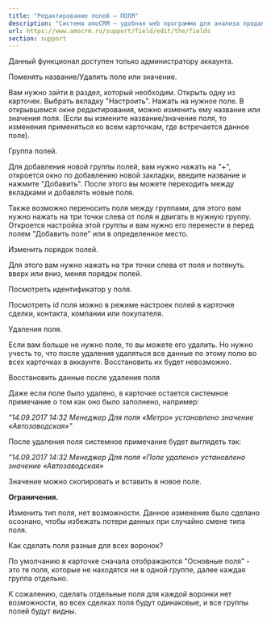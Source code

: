 ```yaml
---
title: "Редактирование полей — ПОЛЯ"
description: "Система amoCRM – удобная web программа для анализа продаж, доступная в режиме online из любой точки мира! Подробности узнавайте по указанным на сайте телефонам в Москве."
url: https://www.amocrm.ru/support/field/edit/the/fields
section: support
---
```


Данный функционал доступен только администратору аккаунта.

Поменять название/Удалить поле или значение.

Вам нужно зайти в раздел, который необходим. Открыть одну из карточек. Выбрать вкладку "Настроить". Нажать на нужное поле. В открывшемся окне редактирования, можно изменить ему название или значения поля. (Если вы измените название/значение поля, то изменения применяться ко всем карточкам, где встречается данное поле).

Группа полей.

Для добавления новой группы полей, вам нужно нажать на "+", откроется окно по добавлению новой закладки, введите название и нажмите "Добавить". После этого вы можете переходить между вкладками и добавлять новые поля.

Также возможно переносить поля между группами, для этого вам нужно нажать на три точки слева от поля и двигать в нужную группу. Откроется настройка этой группы и вам нужно его перенести в перед полем "Добавить поле" или в определенное место.

Изменить порядок полей.

Для этого вам нужно нажать на три точки слева от поля и потянуть вверх или вниз, меняя порядок полей.

Посмотреть идентификатор у поля.

Посмотреть id поля можно в режиме настроек полей в карточке сделки, контакта, компании или покупателя.

Удаления поля.

Если вам больше не нужно поле, то вы можете его удалить. Но нужно учесть то, что после удаления удаляться все данные по этому полю во всех карточках в аккаунте. Восстановить их будет невозможно.

Восстановить данные после удаления поля

Даже если поле было удалено, в карточке остается системное примечание о том как оно было заполнено, например:

*"14.09.2017 14:32 Менеджер Для поля «Метро» установлено значение «Автозаводская»"*

После удаления поля системное примечание будет выглядеть так:

*"14.09.2017 14:32 Менеджер Для поля «Поле удалено» установлено значение «Автозаводская»*

Значение можно скопировать и вставить в новое поле.

**Ограничения.**

Изменить тип поля, нет возможности. Данное изменение было сделано осознано, чтобы избежать потери данных при случайно смене типа поля.

Как сделать поля разные для всех воронок?

По умолчанию в карточке сначала отображаются "Основные поля" - это те поля, которые не находятся ни в одной группе, далее каждая группа отдельно.

К сожалению, сделать отдельные поля для каждой воронки нет возможности, во всех сделках поля будут одинаковые, и все группы полей будут видны.